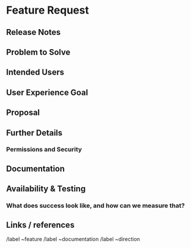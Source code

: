# Feature Request

## Release Notes

<!-- What is the problem and solution you're proposing? This content sets the overall vision for the feature and serves as the release notes that will populate in various places, including the  [Safire project releases](https://gitlab.com/safire-project/discord-bot/safire/-/releases). " -->

## Problem to Solve

<!-- What problem do we solve? Try to define the who/what/why of the opportunity as a user story. For example, "As a (who), I want (what), so I can (why/value)." -->

## Intended Users

<!-- Who will use this feature? If known, include any of the following: types of users (e.g. Developer), personas, or specific company roles (e.g. Release Manager). It's okay to write "Unknown" and fill this field in later.

Personas are described at https://about.gitlab.com/handbook/marketing/product-marketing/roles-personas/

* [Cameron (Compliance Manager)](https://about.gitlab.com/handbook/marketing/product-marketing/roles-personas/#cameron-compliance-manager)
* [Parker (Product Manager)](https://about.gitlab.com/handbook/marketing/product-marketing/roles-personas/#parker-product-manager)
* [Delaney (Development Team Lead)](https://about.gitlab.com/handbook/marketing/product-marketing/roles-personas/#delaney-development-team-lead)
* [Presley (Product Designer)](https://about.gitlab.com/handbook/marketing/product-marketing/roles-personas/#presley-product-designer)
* [Sasha (Software Developer)](https://about.gitlab.com/handbook/marketing/product-marketing/roles-personas/#sasha-software-developer)
* [Devon (DevOps Engineer)](https://about.gitlab.com/handbook/marketing/product-marketing/roles-personas/#devon-devops-engineer)
* [Sidney (Systems Administrator)](https://about.gitlab.com/handbook/marketing/product-marketing/roles-personas/#sidney-systems-administrator)
* [Sam (Security Analyst)](https://about.gitlab.com/handbook/marketing/product-marketing/roles-personas/#sam-security-analyst)
* [Rachel (Release Manager)](https://about.gitlab.com/handbook/marketing/product-marketing/roles-personas/#rachel-release-manager)
* [Alex (Security Operations Engineer)](https://about.gitlab.com/handbook/marketing/product-marketing/roles-personas/#alex-security-operations-engineer)
* [Simone (Software Engineer in Test)](https://about.gitlab.com/handbook/marketing/product-marketing/roles-personas/#simone-software-engineer-in-test)
* [Allison (Application Ops)](https://about.gitlab.com/handbook/marketing/product-marketing/roles-personas/#allison-application-ops)
* [Priyanka (Platform Engineer)](https://about.gitlab.com/handbook/marketing/product-marketing/roles-personas/#priyanka-platform-engineer)
* [Dana (Data Analyst)](https://about.gitlab.com/handbook/marketing/product-marketing/roles-personas/#dana-data-analyst)
* [Eddie (Content Editor)](https://about.gitlab.com/handbook/marketing/product-marketing/roles-personas/#eddie-content-editor)
-->

## User Experience Goal

<!-- What is the single user experience workflow this problem addresses?
For example, "The user should be able to use bot to generate an image of a cat by calling _cat"
https://about.gitlab.com/handbook/engineering/ux/ux-research-training/user-story-mapping/ -->

## Proposal

<!-- How are we going to solve the problem? Try to include the user journey! https://about.gitlab.com/handbook/journeys/#user-journey -->

## Further Details

<!-- Include use cases, benefits, goals, or any other details that will help us understand the problem better. -->

### Permissions and Security

<!-- What permissions are required to perform the described actions? Are they consistent with the existing permissions as documented?

https://discord.com/developers/docs/topics/permissions

* [ ] Add expected impact to members with no access
* [ ] Add expected impact to people who can manage server
* [ ] Add expected impact to development team
-->

## Documentation

<!--
* Add all known Documentation Requirements in this section.
* If this feature requires changing permissions, update the permissions document at https://gitlab.com/safire-project/discord-bot/safire/-/blob/master/docs/commits.md -->

## Availability & Testing

<!-- This section needs to be retained and filled in during the workflow planning breakdown phase of this feature proposal, if not earlier.

What risks does this change pose to our availability? How might it affect the quality of the product? What additional test coverage or changes to tests will be needed? Will it require cross-browser testing?

Please list the test areas (unit, integration and end-to-end) that needs to be added or updated to ensure that this feature will work as intended. Please use the list below as guidance.
* Unit test changes
* Integration test changes
* End-to-end test change
-->

### What does success look like, and how can we measure that?

<!--
Define both the success metrics and acceptance criteria. Note that success metrics indicate the desired outcomes, while acceptance criteria indicate when the solution is working correctly. If there is no way to measure success, link to an issue that will implement a way to measure this.

-->

## Links / references

/label ~feature
/label ~documentation
/label ~direction
